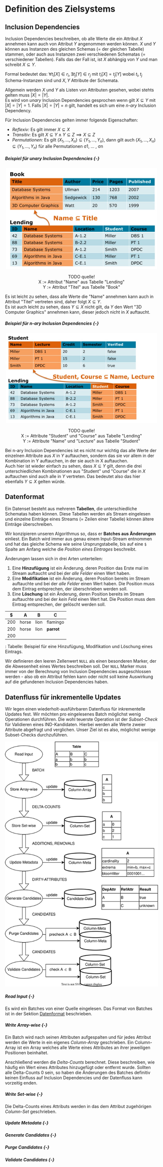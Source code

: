 # Definition des Zielsystems

## Inclusion Dependencies

Inclusion Dependencies beschreiben, ob alle Werte die ein Attribut $X$ annehmen kann auch von Attribut $Y$ angenommen werden können. $X$ und $Y$ können aus Instanzen des gleichen Schemas (= der gleichen Tabelle) stammen, oder auch aus Instanzen zwei verschiedenen Schematas (= verschiedener Tabellen).
Falls das der Fall ist, ist $X$ abhängig von $Y$ und man schreibt $X ⊆ Y$.

Formal bedeutet das: $∀ t_i[X] ∈ r_i, ∃ t_j[Y] ∈ r_j$ mit $t_i[X] = t_j[Y]$ wobei $t_i, t_j$ Schema-Instanzen sind und $X, Y$ Attribute der Schemata. 

Allgemein werden $X$ und $Y$ als Listen von Attributen gesehen, wobei stehts gelten muss $|X| = |Y|$. <br>
Es wird von *unary* Inclusion Dependencies gesprochen wenn gilt $X ⊆ Y$ mit $|X| = |Y| = 1$. Falls $|X| = |Y| = n$ gilt, handelt es sich um eine *n-ary* Inclusion Dependency.

Für Inclusion Dependencies gelten immer folgende Eigenschaften:

* *Reflexiv:* Es gilt immer $X ⊆ X$
* *Transitiv:* Es gilt $X ⊆ Y \wedge Y ⊆ Z \implies X ⊆ Z$
* *Permutationen:* Es gilt $(X_1, ... , X_n) ⊆ (Y_1, ... , Y_n)$, dann gilt auch $(X_1, ... , X_n) ⊆ (Y_1, ... , Y_n)$ für alle Permutationen σ1, ... , σn 

##### Beispiel für unary Inclusion Dependencies {-}

<p align="center">
  <img src="imgs/unary_IND_Example.jpg" width="500">
  <p align="center">
  TODO quelle! <br>
  X := Attribut "Name" aus Tabelle "Lending"<br>
  Y := Attribut "Titel" aus Tabelle "Book"<br>
  </p>
</p>


Es ist leicht zu sehen, dass alle Werte die "Name" annehmen kann auch in Attribut "Titel" vertreten sind, daher folgt $X ⊆ Y$. <br>
Es ist auch leicht zu sehen, dass $Y ⊆ X$ nicht gilt, da $Y$ den Wert "3D Computer Graphics" annehmen kann, dieser jedoch nicht in $X$ auftaucht.

##### Beispiel für n-ary Inclusion Dependencies {-}

<p align="center">
  <img src="imgs/n-ary_IND_Example.jpg" width="500">
  <p align="center">
  TODO quelle! <br>
  X := Attribute "Student" und "Course" aus Tabelle "Lending"<br>
  Y := Attribute "Name" und "Lecture" aus Tabelle "Student"<br>
  </p>
</p>

Bei n-ary Inclusion Dependencies ist es nicht nur wichtig das alle Werte der einzelnen Attribute aus $X$ in $Y$ auftauchen, sondern das sie vor allem in der Kombination in Y auftauchen, in der sie auch in X auftauchen.<br>
Auch hier ist wieder einfach zu sehen, dass $X ⊆ Y$ gilt, denn die drei unterschiedlichen Kombinationen aus "Student" und "Course" die in $X$ auftauchen sind auch alle in $Y$ vertreten. Das bedeutet also das hier ebenfalls $Y ⊆ X$ gelten würde.

## Datenformat

Ein Datenset besteht aus mehreren __Tabellen__, die unterschiedliche Schematas haben können. Diese Tabellen werden als Stream eingelesen und einzelne Einträge eines Streams (= Zeilen einer Tabelle) können ältere Einträge überschreiben.

<!--
Eine Anforderung an den Algorithmus ist, dass er _Tabellen aus ihren Batches rekonstruiert und updatet_. Dazu muss er eine Repräsentation der Tabellen über die gesamte Ausführung hinweg zwischenspeichern. 
-->

Wir konzipieren unseren Algorithmus so, dass er __Batches aus Änderungen__ einliest. Ein Batch wird immer aus genau einem Input-Stream entnommen und hat das gleiche Schema wie seine Ursprungstabelle, bis auf eine `$` Spalte am Anfang welche die _Position eines Eintrages_ beschreibt.

Änderungen lassen sich in drei Arten unterteilen:

1. Eine __Hinzufügung__ ist ein Änderung, deren Position das Erste mal im Stream auftaucht und bei der _alle Felder_ einen Wert haben.
2. Eine __Modifikation__ ist ein Änderung, deren Position bereits im Stream auftauchte und bei der _alle Felder_ einen Wert haben. Die Position muss dem Eintrag entsprechen, der überschrieben werden soll.
2. Eine __Löschung__ ist ein Änderung, deren Position bereits im Stream auftauchte und bei der _kein Feld_ einen Wert hat. Die Position muss dem Eintrag entsprechen, der gelöscht werden soll.

|$|A|B|C|
|-|--|--|--|
|200|horse|lion|flamingo|
|200|horse|lion|**parrot**|
|200||||

: Tabelle: Beispiel für eine Hinzufügung, Modifikation und Löschung eines Eintrags.

Wir definieren den leeren Zellenwert `NULL` als einen besonderen Marker, der die Abwesenheit eines Wertes beschreiben soll. Der `NULL` Marker muss immer von der Berechnung von Inclusion Dependencies ausgeschlossen werden - also ob ein Attribut fehlen kann oder nicht soll keine Auswirkung auf die gefundenen Inclusion Dependencies haben.

<!-- 
Während der Ausführung soll das System periodisch alle gefundenen Inclusion Dependencies ausgeben. Sollten nach dem Abarbeiten von Änderungen diese Inclusion Dependencies nicht mehr gelten, so soll das auch ausgegeben werden.
-->

## Datenfluss für inkrementelle Updates

Wir legen einen wiederholt-ausführbaren Datenfluss für inkrementelle Updates fest. Wir möchten pro eingelesenes Batch möglichst wenig Operationen durchführen. Die wohl teuerste Operation ist der _Subset-Check_ für Validieren eines IND-Kandidaten. Hierbei werden alle Werte zweier Attribute abgefragt und verglichen. Unser Ziel ist es also, möglichst wenige Subset-Checks durchzuführen.

![Datenfluss für inkrementelle Updates und dazugehörige Speicher](imgs/system-basic3.drawio.svg)

##### _Read Input_ {-}

Es wird ein Batches von einer Quelle eingelesen. Das Format von Batches ist in der Sektion [Datenformat](#datenformat) beschrieben.

##### _Write Array-wise_ {-}

Ein Batch wird nach seinen Attributen aufgespalten und für jedes Attribut werden die Werte in ein eigenes _Column-Array_ geschrieben. Ein Column-Array ist ein Array welches alle Werte eines Attributes an ihrer jeweiligen Positionen beinhaltet.

Anschließend werden die _Delta-Counts_ berechnet. Diese beschreiben, wie häufig ein Wert eines Attributes hinzugefügt oder entfernt wurde. Sollten alle Delta-Counts 0 sein, so haben die Änderungen des Batches definitiv keinen Einfluss auf Inclusion Dependencies und der Datenfluss kann vorzeitig enden.

##### _Write Set-wise_ {-}

Die Delta-Counts eines Attributs werden in das dem Attribut zugehörigen _Column-Set_ geschrieben.

##### _Update Metadata_ {-}

##### _Generate Candidates_ {-}

##### _Purge Candidates_ {-}

##### _Validate Candidates_ {-}

